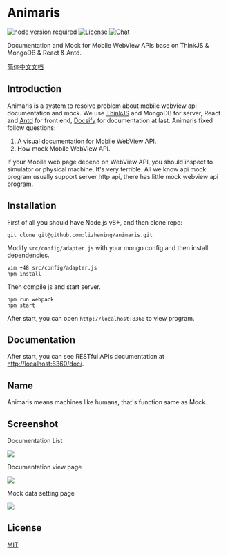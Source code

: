 # Animaris

[![node version required](https://img.shields.io/badge/node-%3E%3D8.9.4-red.svg?style=flat-square)](https://github.com/lizheming/animaris)
[![License](https://img.shields.io/github/license/lizheming/animaris.svg?colorB=f48041&style=flat-square)](https://github.com/lizheming/animaris/blob/master/LICENSE)
[![Chat](https://img.shields.io/badge/chat-on%20discord-7289da.svg?style=flat-square)](https://discord.gg/ZCD8yc5)

Documentation and Mock for Mobile WebView APIs base on ThinkJS & MongoDB & React & Antd.

[简体中文文档](https://github.com/lizheming/animaris/blob/master/README_zh-CN.md)

## Introduction

Animaris is a system to resolve problem about mobile webview api documentation and mock. We use [ThinkJS](https://thinkjs.org) and MongoDB for server, React and [Antd](https://ant.design) for front end, [Docsify](http://docsify.js.org) for documentation at last. Animaris fixed follow questions:

1. A visual documentation for Mobile WebView API.
2. How mock Mobile WebView API.

If your Mobile web page depend on WebView API, you should inspect to simulator or physical machine. It's very terrible. All we know api mock program usually support server http api, there has little mock webview api program.

## Installation

First of all you should have Node.js v8+, and then clone repo:

```
git clone git@github.com:lizheming/animaris.git
```

Modify `src/config/adapter.js` with your mongo config and then install dependencies.

```
vim +48 src/config/adapter.js
npm install
```

Then compile js and start server.

```
npm run webpack
npm start
```

After start, you can open `http://localhost:8360` to view program.

## Documentation

After start, you can see RESTful APIs documentation at <http://localhost:8360/doc/>.

## Name

Animaris means machines like humans, that's function same as Mock.

## Screenshot

Documentation List

![](https://p0.ssl.qhimg.com/t0194fc9409ff5770e2.jpg)

Documentation view page

![](https://p0.ssl.qhimg.com/t01e4a2090ed1f5aed5.jpg)

Mock data setting page

![](https://p0.ssl.qhimg.com/t015a770a88a74fa694.jpg)

## License 

[MIT](https://github.com/lizheming/animaris/blob/master/LICENSE)